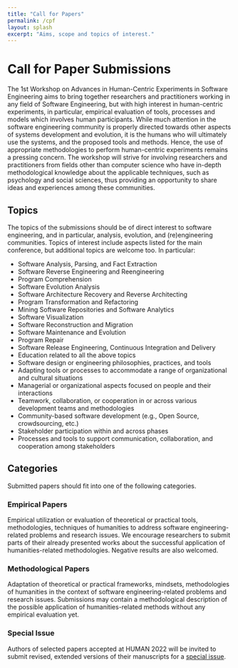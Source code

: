 ```yaml
---
title: "Call for Papers"
permalink: /cpf
layout: splash
excerpt: "Aims, scope and topics of interest."
---
```


# Call for Paper Submissions

The 1st Workshop on Advances in Human-Centric Experiments in Software Engineering aims to bring together researchers and practitioners working in any field of Software Engineering, but with high interest in human-centric experiments, in particular, empirical evaluation of tools, processes and models which involves human participants. While much attention in the software engineering community is properly directed towards other aspects of systems development and evolution, it is the humans who will ultimately use the systems, and the proposed tools and methods. Hence, the use of appropriate methodologies to perform human-centric experiments remains a pressing concern. The workshop will strive for involving researchers and practitioners from fields other than computer science who have in-depth methodological knowledge about the applicable techniques, such as psychology and social sciences, thus providing an opportunity to share ideas and experiences among these communities.

## Topics

The topics of the submissions should be of direct interest to software engineering, and in particular, analysis, evolution, and (re)engineering communities.
Topics of interest include aspects listed for the main conference, but additional topics are welcome too. In particular:

+ Software Analysis, Parsing, and Fact Extraction
+ Software Reverse Engineering and Reengineering
+ Program Comprehension
+ Software Evolution Analysis
+ Software Architecture Recovery and Reverse Architecting
+ Program Transformation and Refactoring
+ Mining Software Repositories and Software Analytics
+ Software Visualization
+ Software Reconstruction and Migration
+ Software Maintenance and Evolution
+ Program Repair
+ Software Release Engineering, Continuous Integration and Delivery
+ Education related to all the above topics
+ Software design or engineering philosophies, practices, and tools
+ Adapting tools or processes to accommodate a range of organizational and cultural situations
+ Managerial or organizational aspects focused on people and their interactions
+ Teamwork, collaboration, or cooperation in or across various development teams and methodologies
+ Community-based software development (e.g., Open Source, crowdsourcing, etc.)
+ Stakeholder participation within and across phases
+ Processes and tools to support communication, collaboration, and cooperation among stakeholders

## Categories

Submitted papers should fit into one of the following categories.

### Empirical Papers

Empirical utilization or evaluation of theoretical or practical tools, methodologies, techniques of humanities to address software engineering-related problems and research issues. We encourage researchers to submit parts of their already presented works about the successful application of humanities-related methodologies. Negative results are also welcomed.

### Methodological Papers

Adaptation of theoretical or practical frameworks, mindsets, methodologies of humanities in the context of software engineering-related problems and research issues. Submissions may contain a methodological description of the possible application of humanities-related methods without any empirical evaluation yet.

### Special Issue

Authors of selected papers accepted at HUMAN 2022 will be invited to submit revised, extended versions of their manuscripts for a [special issue](https://human-conf.github.io/human22/publication).